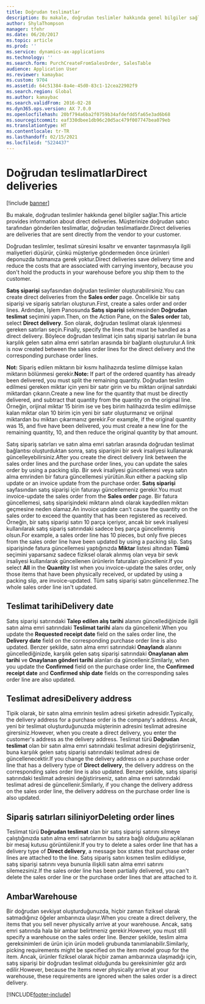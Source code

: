 ```yaml
---
title: Doğrudan teslimatlar
description: Bu makale, doğrudan teslimler hakkında genel bilgiler sağlar. Müşterinize doğrudan satıcı tarafından gönderilen teslimatlar, doğrudan teslimatlardır.
author: ShylaThompson
manager: tfehr
ms.date: 06/20/2017
ms.topic: article
ms.prod: ''
ms.service: dynamics-ax-applications
ms.technology: ''
ms.search.form: PurchCreateFromSalesOrder, SalesTable
audience: Application User
ms.reviewer: kamaybac
ms.custom: 9704
ms.assetid: 64c51384-8a4e-45d0-83c1-12cea22902f9
ms.search.region: Global
ms.author: kamaybac
ms.search.validFrom: 2016-02-28
ms.dyn365.ops.version: AX 7.0.0
ms.openlocfilehash: 20bf794a6ba2f0759b34afdefdd5fa65e3ad6b68
ms.sourcegitcommit: eaf330dbee1db96c20d5ac479f007747bea079eb
ms.translationtype: HT
ms.contentlocale: tr-TR
ms.lasthandoff: 02/15/2021
ms.locfileid: "5224437"
---
```

# <a name="direct-deliveries"></a><span data-ttu-id="f2ff8-104">Doğrudan teslimatlar</span><span class="sxs-lookup"><span data-stu-id="f2ff8-104">Direct deliveries</span></span>

[!include [banner](../includes/banner.md)]

<span data-ttu-id="f2ff8-105">Bu makale, doğrudan teslimler hakkında genel bilgiler sağlar.</span><span class="sxs-lookup"><span data-stu-id="f2ff8-105">This article provides information about direct deliveries.</span></span> <span data-ttu-id="f2ff8-106">Müşterinize doğrudan satıcı tarafından gönderilen teslimatlar, doğrudan teslimatlardır.</span><span class="sxs-lookup"><span data-stu-id="f2ff8-106">Direct deliveries are deliveries that are sent directly from the vendor to your customer.</span></span>

<span data-ttu-id="f2ff8-107">Doğrudan teslimler, teslimat süresini kısaltır ve envanter taşınmasıyla ilgili maliyetleri düşürür, çünkü müşteriye göndermeden önce ürünleri deponuzda tutmanıza gerek yoktur.</span><span class="sxs-lookup"><span data-stu-id="f2ff8-107">Direct deliveries save delivery time and reduce the costs that are associated with carrying inventory, because you don't hold the products in your warehouse before you ship them to the customer.</span></span>  

<span data-ttu-id="f2ff8-108">**Satış siparişi** sayfasından doğrudan teslimler oluşturabilirsiniz.</span><span class="sxs-lookup"><span data-stu-id="f2ff8-108">You can create direct deliveries from the **Sales order** page.</span></span> <span data-ttu-id="f2ff8-109">Öncelikle bir satış siparişi ve sipariş satırları oluşturun.</span><span class="sxs-lookup"><span data-stu-id="f2ff8-109">First, create a sales order and order lines.</span></span> <span data-ttu-id="f2ff8-110">Ardından, İşlem Panosunda **Satış siparişi** sekmesinden **Doğrudan teslimat** seçimini yapın.</span><span class="sxs-lookup"><span data-stu-id="f2ff8-110">Then, on the Action Pane, on the **Sales order** tab, select **Direct delivery**.</span></span> <span data-ttu-id="f2ff8-111">Son olarak, doğrudan teslimat olarak işlenmesi gereken satırları seçin.</span><span class="sxs-lookup"><span data-stu-id="f2ff8-111">Finally, specify the lines that must be handled as a direct delivery.</span></span> <span data-ttu-id="f2ff8-112">Böylece doğrudan teslimat için satış siparişi satırları ile buna karşılık gelen satın alma emri satırları arasında bir bağlantı oluşturulur.</span><span class="sxs-lookup"><span data-stu-id="f2ff8-112">A link is now created between the sales order lines for the direct delivery and the corresponding purchase order lines.</span></span>  

<span data-ttu-id="f2ff8-113">**Not:** Sipariş edilen miktarın bir kısmı halihazırda teslime dilmişse kalan miktarın bölünmesi gerekir.</span><span class="sxs-lookup"><span data-stu-id="f2ff8-113">**Note:** If part of the ordered quantity has already been delivered, you must split the remaining quantity.</span></span> <span data-ttu-id="f2ff8-114">Doğrudan teslim edilmesi gereken miktar için yeni bir satır girin ve bu miktarı orijinal satırdaki miktardan çıkarın.</span><span class="sxs-lookup"><span data-stu-id="f2ff8-114">Create a new line for the quantity that must be directly delivered, and subtract that quantity from the quantity on the original line.</span></span> <span data-ttu-id="f2ff8-115">Örneğin, orijinal miktar 15 birim ise ve beş birim halihazırda teslim edilmişse kalan miktar olan 10 birim için yeni bir satır oluşturmanız ve orijinal miktardan bu miktarı çıkarmanız gerekir.</span><span class="sxs-lookup"><span data-stu-id="f2ff8-115">For example, if the original quantity was 15, and five have been delivered, you must create a new line for the remaining quantity, 10, and then reduce the original quantity by that amount.</span></span>  

<span data-ttu-id="f2ff8-116">Satış sipariş satırları ve satın alma emri satırları arasında doğrudan teslimat bağlantısı oluşturduktan sonra, satış siparişini bir sevk irsaliyesi kullanarak güncelleyebilirsiniz.</span><span class="sxs-lookup"><span data-stu-id="f2ff8-116">After you create the direct delivery link between the sales order lines and the purchase order lines, you can update the sales order by using a packing slip.</span></span> <span data-ttu-id="f2ff8-117">Bir sevk irsaliyesi güncellemesi veya satın alma emrinden bir fatura güncellemesi yürütün.</span><span class="sxs-lookup"><span data-stu-id="f2ff8-117">Run either a packing slip update or an invoice update from the purchase order.</span></span> <span data-ttu-id="f2ff8-118">**Satış siparişi** sayfasından satış siparişi için faturayı güncellemeniz gerekir.</span><span class="sxs-lookup"><span data-stu-id="f2ff8-118">You must invoice-update the sales order from the **Sales order** page.</span></span> <span data-ttu-id="f2ff8-119">Bir fatura güncellemesi, satış siparişindeki miktarın alındı olarak kaydedilen miktarı geçmesine neden olamaz.</span><span class="sxs-lookup"><span data-stu-id="f2ff8-119">An invoice update can't cause the quantity on the sales order to exceed the quantity that has been registered as received.</span></span> <span data-ttu-id="f2ff8-120">Örneğin, bir satış siparişi satırı 10 parça içeriyor, ancak bir sevk irsaliyesi kullanılarak satış sipariş satırındaki sadece beş parça güncellenmiş olsun.</span><span class="sxs-lookup"><span data-stu-id="f2ff8-120">For example, a sales order line has 10 pieces, but only five pieces from the sales order line have been updated by using a packing slip.</span></span> <span data-ttu-id="f2ff8-121">Satış siparişinde fatura güncellemesi yaptığınızda **Miktar** listesi altından **Tümü** seçimini yaparsanız sadece fiziksel olarak alınmış olan veya bir sevk irsaliyesi kullanılarak güncellenen ürünlerin faturaları güncellenir.</span><span class="sxs-lookup"><span data-stu-id="f2ff8-121">If you select **All** in the **Quantity** list when you invoice-update the sales order, only those items that have been physically received, or updated by using a packing slip, are invoice-updated.</span></span> <span data-ttu-id="f2ff8-122">Tüm satış siparişi satırı güncellenmez.</span><span class="sxs-lookup"><span data-stu-id="f2ff8-122">The whole sales order line isn't updated.</span></span>

## <a name="delivery-date"></a><span data-ttu-id="f2ff8-123">Teslimat tarihi</span><span class="sxs-lookup"><span data-stu-id="f2ff8-123">Delivery date</span></span>
<span data-ttu-id="f2ff8-124">Satış siparişi satırındaki **Talep edilen alış tarihi** alanını güncellediğinizde ilgili satın alma emri satırındaki **Teslimat tarihi** alanı da güncellenir.</span><span class="sxs-lookup"><span data-stu-id="f2ff8-124">When you update the **Requested receipt date** field on the sales order line, the **Delivery date** field on the corresponding purchase order line is also updated.</span></span> <span data-ttu-id="f2ff8-125">Benzer şekilde, satın alma emri satırındaki **Onaylandı** alanını güncellediğinizde, karşılık gelen satış siparişi satırındaki **Onaylanan alım tarihi** ve **Onaylanan gönderi tarihi** alanları da güncellenir.</span><span class="sxs-lookup"><span data-stu-id="f2ff8-125">Similarly, when you update the **Confirmed** field on the purchase order line, the **Confirmed receipt date** and **Confirmed ship date** fields on the corresponding sales order line are also updated.</span></span>

## <a name="delivery-address"></a><span data-ttu-id="f2ff8-126">Teslimat adresi</span><span class="sxs-lookup"><span data-stu-id="f2ff8-126">Delivery address</span></span>
<span data-ttu-id="f2ff8-127">Tipik olarak, bir satın alma emrinin teslim adresi şirketin adresidir.</span><span class="sxs-lookup"><span data-stu-id="f2ff8-127">Typically, the delivery address for a purchase order is the company's address.</span></span> <span data-ttu-id="f2ff8-128">Ancak, yeni bir teslimat oluşturduğunuzda müşterinin adresini teslimat adresine girersiniz.</span><span class="sxs-lookup"><span data-stu-id="f2ff8-128">However, when you create a direct delivery, you enter the customer's address as the delivery address.</span></span> <span data-ttu-id="f2ff8-129">Teslimat türü **Doğrudan teslimat** olan bir satın alma emri satırındaki teslimat adresini değiştirirseniz, buna karşılık gelen satış siparişi satırındaki teslimat adresi de güncellenecektir.</span><span class="sxs-lookup"><span data-stu-id="f2ff8-129">If you change the delivery address on a purchase order line that has a delivery type of **Direct delivery**, the delivery address on the corresponding sales order line is also updated.</span></span> <span data-ttu-id="f2ff8-130">Benzer şekilde, satış siparişi satırındaki teslimat adresini değiştirirseniz, satın alma emri satırındaki teslimat adresi de güncellenir.</span><span class="sxs-lookup"><span data-stu-id="f2ff8-130">Similarly, if you change the delivery address on the sales order line, the delivery address on the purchase order line is also updated.</span></span>

## <a name="deleting-order-lines"></a><span data-ttu-id="f2ff8-131">Sipariş satırları siliniyor</span><span class="sxs-lookup"><span data-stu-id="f2ff8-131">Deleting order lines</span></span>
<span data-ttu-id="f2ff8-132">Teslimat türü **Doğrudan teslimat** olan bir satış siparişi satırını silmeye çalıştığınızda satın alma emri satırlarının bu satıra bağlı olduğunu açıklanan bir mesaj kutusu görüntülenir.</span><span class="sxs-lookup"><span data-stu-id="f2ff8-132">If you try to delete a sales order line that has a delivery type of **Direct delivery**, a message box states that purchase order lines are attached to the line.</span></span> <span data-ttu-id="f2ff8-133">Satış sipariş satırı kısmen teslim edildiyse, satış siparişi satırını veya bununla ilişkili satın alma emri satırını silemezsiniz.</span><span class="sxs-lookup"><span data-stu-id="f2ff8-133">If the sales order line has been partially delivered, you can't delete the sales order line or the purchase order lines that are attached to it.</span></span>

## <a name="warehouse"></a><span data-ttu-id="f2ff8-134">Ambar</span><span class="sxs-lookup"><span data-stu-id="f2ff8-134">Warehouse</span></span>
<span data-ttu-id="f2ff8-135">Bir doğrudan sevkiyat oluşturduğunuzda, hiçbir zaman fiziksel olarak satmadığınız öğeler ambarınıza ulaşır.</span><span class="sxs-lookup"><span data-stu-id="f2ff8-135">When you create a direct delivery, the items that you sell never physically arrive at your warehouse.</span></span> <span data-ttu-id="f2ff8-136">Ancak, satış emri satırında hala bir ambar belirtmeniz gerekir.</span><span class="sxs-lookup"><span data-stu-id="f2ff8-136">However, you must still specify a warehouse on the sales order line.</span></span> <span data-ttu-id="f2ff8-137">Benzer şekilde, teslim alma gereksinimleri de ürün için ürün modeli grubunda tanımlanabilir.</span><span class="sxs-lookup"><span data-stu-id="f2ff8-137">Similarly, picking requirements might be specified on the item model group for the item.</span></span> <span data-ttu-id="f2ff8-138">Ancak, ürünler fiziksel olarak hiçbir zaman ambarınıza ulaşmadığı için, satış siparişi bir doğrudan teslimat olduğunda bu gereksinimler göz ardı edilir.</span><span class="sxs-lookup"><span data-stu-id="f2ff8-138">However, because the items never physically arrive at your warehouse, these requirements are ignored when the sales order is a direct delivery.</span></span>





[!INCLUDE[footer-include](../../includes/footer-banner.md)]